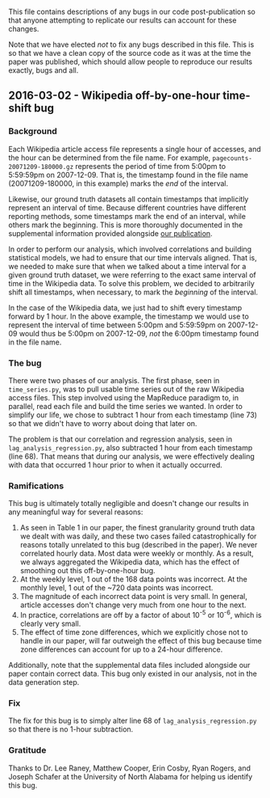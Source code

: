 This file contains descriptions of any bugs in our code post-publication so that anyone attempting to replicate our results can account for these changes.

Note that we have elected *not* to fix any bugs described in this file. This is so that we have a clean copy of the source code as it was at the time the paper was published, which should allow people to reproduce our results exactly, bugs and all.

2016-03-02 - Wikipedia off-by-one-hour time-shift bug
-----------------------------------------------------

### Background

Each Wikipedia article access file represents a single hour of accesses, and the hour can be determined from the file name. For example, `pagecounts-20071209-180000.gz` represents the period of time from 5:00pm to 5:59:59pm on 2007-12-09. That is, the timestamp found in the file name (20071209-180000, in this example) marks the *end* of the interval.

Likewise, our ground truth datasets all contain timestamps that implicitly represent an interval of time. Because different countries have different reporting methods, some timestamps mark the end of an interval, while others mark the beginning. This is more thoroughly documented in the supplemental information provided alongside [our publication](http://journals.plos.org/ploscompbiol/article?id=10.1371/journal.pcbi.1003892).

In order to perform our analysis, which involved correlations and building statistical models, we had to ensure that our time intervals aligned. That is, we needed to make sure that when we talked about a time interval for a given ground truth dataset, we were referring to the exact same interval of time in the Wikipedia data. To solve this problem, we decided to arbitrarily shift all timestamps, when necessary, to mark the *beginning* of the interval.

In the case of the Wikipedia data, we just had to shift every timestamp forward by 1 hour. In the above example, the timestamp we would use to represent the interval of time between 5:00pm and 5:59:59pm on 2007-12-09 would thus be 5:00pm on 2007-12-09, *not* the 6:00pm timestamp found in the file name.

### The bug

There were two phases of our analysis. The first phase, seen in `time_series.py`, was to pull usable time series out of the raw Wikipedia access files. This step involved using the MapReduce paradigm to, in parallel, read each file and build the time series we wanted. In order to simplify our life, we chose to subtract 1 hour from each timestamp (line 73) so that we didn't have to worry about doing that later on.

The problem is that our correlation and regression analysis, seen in `lag_analysis_regression.py`, also subtracted 1 hour from each timestamp (line 68). That means that during our analysis, we were effectively dealing with data that occurred 1 hour prior to when it actually occurred.

### Ramifications

This bug is ultimately totally negligible and doesn't change our results in any meaningful way for several reasons:

1. As seen in Table 1 in our paper, the finest granularity ground truth data we dealt with was daily, and these two cases failed catastrophically for reasons totally unrelated to this bug (described in the paper). We never correlated hourly data. Most data were weekly or monthly. As a result, we always aggregated the Wikipedia data, which has the effect of smoothing out this off-by-one-hour bug.
1. At the weekly level, 1 out of the 168 data points was incorrect. At the monthly level, 1 out of the ~720 data points was incorrect.
1. The magnitude of each incorrect data point is very small. In general, article accesses don't change very much from one hour to the next.
1. In practice, correlations are off by a factor of about 10<sup>-5</sup> or 10<sup>-6</sup>, which is clearly very small.
1. The effect of time zone differences, which we explicitly chose not to handle in our paper, will far outweigh the effect of this bug because time zone differences can account for up to a 24-hour difference.

Additionally, note that the supplemental data files included alongside our paper contain correct data. This bug only existed in our analysis, not in the data generation step.

### Fix

The fix for this bug is to simply alter line 68 of `lag_analysis_regression.py` so that there is no 1-hour subtraction.

### Gratitude

Thanks to Dr. Lee Raney, Matthew Cooper, Erin Cosby, Ryan Rogers, and Joseph Schafer at the University of North Alabama for helping us identify this bug.
